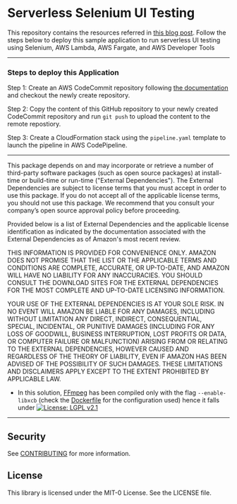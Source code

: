 # Serverless Selenium UI Testing

This repository contains the resources referred in [this blog post](https://aws.amazon.com/blogs/devops/serverless-ui-testing-using-selenium-aws-lambda-aws-fargate-and-aws-developer-tools/). Follow the steps below to deploy this sample application to run serverless UI testing using Selenium, AWS Lambda, AWS Fargate, and AWS Developer Tools

***

### Steps to deploy this Application

Step 1: Create an AWS CodeCommit repository following [the documentation](https://docs.aws.amazon.com/codecommit/latest/userguide/how-to-create-repository.html) and checkout the newly create repository.

Step 2: Copy the content of this GitHub repository to your newly created CodeCommit repository and run `git push` to upload the content to the remote repostiory.

Step 3: Create a CloudFormation stack using the `pipeline.yaml` template to launch the pipeline in AWS CodePipeline.

***

This package depends on and may incorporate or retrieve a number of third-party
software packages (such as open source packages) at install-time or build-time
or run-time ("External Dependencies"). The External Dependencies are subject to
license terms that you must accept in order to use this package. If you do not
accept all of the applicable license terms, you should not use this package. We
recommend that you consult your company’s open source approval policy before
proceeding.

Provided below is a list of External Dependencies and the applicable license
identification as indicated by the documentation associated with the External
Dependencies as of Amazon's most recent review.

THIS INFORMATION IS PROVIDED FOR CONVENIENCE ONLY. AMAZON DOES NOT PROMISE THAT
THE LIST OR THE APPLICABLE TERMS AND CONDITIONS ARE COMPLETE, ACCURATE, OR
UP-TO-DATE, AND AMAZON WILL HAVE NO LIABILITY FOR ANY INACCURACIES. YOU SHOULD
CONSULT THE DOWNLOAD SITES FOR THE EXTERNAL DEPENDENCIES FOR THE MOST COMPLETE
AND UP-TO-DATE LICENSING INFORMATION.

YOUR USE OF THE EXTERNAL DEPENDENCIES IS AT YOUR SOLE RISK. IN NO EVENT WILL
AMAZON BE LIABLE FOR ANY DAMAGES, INCLUDING WITHOUT LIMITATION ANY DIRECT,
INDIRECT, CONSEQUENTIAL, SPECIAL, INCIDENTAL, OR PUNITIVE DAMAGES (INCLUDING
FOR ANY LOSS OF GOODWILL, BUSINESS INTERRUPTION, LOST PROFITS OR DATA, OR
COMPUTER FAILURE OR MALFUNCTION) ARISING FROM OR RELATING TO THE EXTERNAL
DEPENDENCIES, HOWEVER CAUSED AND REGARDLESS OF THE THEORY OF LIABILITY, EVEN
IF AMAZON HAS BEEN ADVISED OF THE POSSIBILITY OF SUCH DAMAGES. THESE LIMITATIONS
AND DISCLAIMERS APPLY EXCEPT TO THE EXTENT PROHIBITED BY APPLICABLE LAW.

* In this solution, [FFmpeg](https://ffmpeg.org/) has been compiled only with the flag `--enable-libxcb` (check the [Dockerfile](Dockerfile) for the configuration used) hence it falls under [![License: LGPL v2.1](https://img.shields.io/badge/License-LGPLv2.1-blue)](http://www.gnu.org/licenses/old-licenses/lgpl-2.1.html)  

***

## Security

See [CONTRIBUTING](CONTRIBUTING.md#security-issue-notifications) for more information.

## License

This library is licensed under the MIT-0 License. See the LICENSE file.


